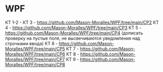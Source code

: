 # WPF
КТ 1-2 - 
КТ 3 - https://github.com/Mason-Moralles/WPF/tree/main/CP2
КТ 4 - https://github.com/Mason-Moralles/WPF/tree/main/CP3
КТ 5 - https://github.com/Mason-Moralles/WPF/tree/main/CP4 (дописать проверку на пустые поля, не высвечиваются уведомления над строчками ввода)
КТ 6 - https://github.com/Mason-Moralles/WPF/tree/main/CP5
КТ 7 - https://github.com/Mason-Moralles/WPF/tree/main/CP6
КТ 8 - https://github.com/Mason-Moralles/WPF/tree/main/CP7
КТ 9 - https://github.com/Mason-Moralles/WPF/tree/main/CP8
